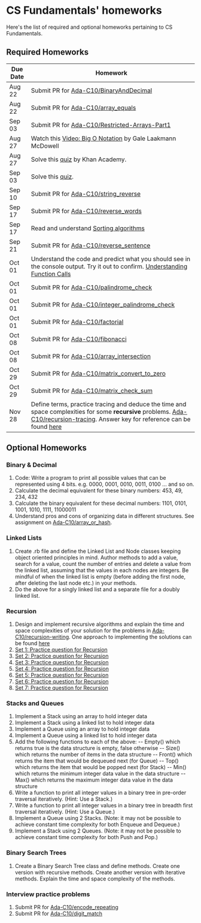 # CS Fundamentals' homeworks
Here's the list of required and optional homeworks pertaining to CS Fundamentals.

## Required Homeworks
Due Date | Homework
---------|----------------
Aug 22   | Submit PR for [Ada-C10/BinaryAndDecimal](https://github.com/Ada-C10/BinaryAndDecimal)
Aug 22   | Submit PR for [Ada-C10/array_equals](https://github.com/Ada-C10/array_equals)
Sep 03   | Submit PR for [Ada-C10/Restricted-Arrays-Part1](https://github.com/Ada-C10/Restricted-Arrays-Part1)
Aug 27   | Watch this [Video: Big O Notation](https://www.youtube.com/watch?v=v4cd1O4zkGw) by Gale Laakmann McDowell
Aug 27   | Solve this [quiz](https://www.khanacademy.org/computing/computer-science/algorithms/asymptotic-notation/e/quiz--comparing-function-growth) by Khan Academy.
Sep 03   | Solve this [quiz](https://github.com/Ada-Developers-Academy/textbook-curriculum/blob/master/04-cs-fundamentals/classroom/time%20complexity/time_complexity_quiz.md).
Sep 10   | Submit PR for [Ada-C10/string_reverse](https://github.com/Ada-C10/string_reverse)
Sep 17   | Submit PR for [Ada-C10/reverse_words](https://github.com/Ada-C10/reverse_words)
Sep 17   | Read and understand [Sorting algorithms](https://github.com/Ada-Developers-Academy/textbook-curriculum/blob/master/04-cs-fundamentals/classroom/Sorting.md)
Sep 21   | Submit PR for [Ada-C10/reverse_sentence](https://github.com/Ada-C10/reverse_sentence)
Oct 01   | Understand the code and predict what you should see in the console output. Try it out to confirm. [Understanding Function Calls](https://github.com/Ada-Developers-Academy/textbook-curriculum/blob/master/04-cs-fundamentals/classroom/Understanding%20function%20calls.md#assignments)
Oct 01   | Submit PR for [Ada-C10/palindrome_check](https://github.com/Ada-C10/palindrome_check)
Oct 01   | Submit PR for [Ada-C10/integer_palindrome_check](https://github.com/Ada-C10/integer_palindrome_check)
Oct 01   | Submit PR for [Ada-C10/factorial](https://github.com/Ada-C10/factorial)
Oct 08   | Submit PR for [Ada-C10/fibonacci](https://github.com/Ada-C10/fibonacci)
Oct 08   | Submit PR for [Ada-C10/array_intersection](https://github.com/Ada-C10/array_intersection)
Oct 29   | Submit PR for [Ada-C10/matrix_convert_to_zero](https://github.com/Ada-C10/matrix_convert_to_zero)
Oct 29   | Submit PR for [Ada-C10/matrix_check_sum](https://github.com/Ada-C10/matrix_check_sum)
Nov 28   | Define terms, practice tracing and deduce the time and space complexities for some **recursive** problems. [Ada-C10/recursion-tracing](https://github.com/Ada-C10/recursion-tracing). Answer key for reference can be found [here](https://github.com/Ada-C9/recursion-tracing/tree/solutions)

## Optional Homeworks
### Binary & Decimal
1. Code: Write a program to print all possible values that can be represented using 4 bits. e.g. 0000, 0001, 0010, 0011, 0100 ... and so on.
2. Calculate the decimal equivalent for these binary numbers: 453, 49, 234, 432
3. Calculate the binary equivalent for these decimal numbers: 1101, 0101, 1001, 1010, 1111, 11000011
4. Understand pros and cons of organizing data in different structures. See assignment on [Ada-C10/array_or_hash](https://github.com/Ada-C10/array_or_hash).

### Linked Lists
1. Create .rb file and define the Linked List and Node classes keeping object oriented principles in mind. Author methods to add a value, search for a value, count the number of entries and delete a value from the linked list, assuming that the values in each nodes are integers. Be mindful of when the linked list is empty (before adding the first node, after deleting the last node etc.) in your methods.</br>
2. Do the above for a singly linked list and a separate file for a doubly linked list.

### Recursion
1. Design and implement recursive algorithms and explain the time and space complexities of your solution for the problems in [Ada-C10/recursion-writing](https://github.com/Ada-C10/recursion-writing). One approach to implementing the solutions can be found [here](https://github.com/Ada-C9/recursion-writing/tree/solution)
2. [Set 1: Practice question for Recursion](http://www.geeksforgeeks.org/practice-questions-for-recursion/)
3. [Set 2: Practice question for Recursion](http://www.geeksforgeeks.org/practice-questions-for-recursion-set-2/)
4. [Set 3: Practice question for Recursion](http://www.geeksforgeeks.org/practice-questions-for-recursion-set-3/)
5. [Set 4: Practice question for Recursion](http://www.geeksforgeeks.org/practice-questions-for-recursion-set-4/)
6. [Set 5: Practice question for Recursion](http://www.geeksforgeeks.org/practice-questions-for-recursion-set-5/)
7. [Set 6: Practice question for Recursion](http://www.geeksforgeeks.org/practice-questions-for-recursion-set-6/)
8. [Set 7: Practice question for Recursion](http://www.geeksforgeeks.org/practice-questions-for-recursion-set-7/)

### Stacks and Queues
1. Implement a Stack using an array to hold integer data
2. Implement a Stack using a linked list to hold integer data
3. Implement a Queue using an array to hold integer data
4. Implement a Queue using a linked list to hold integer data
5. Add the following functions to each of the above:
-- Empty() which returns true is the data structure is empty, false otherwise
-- Size() which returns the number of items in the data structure
-- Front() which returns the item that would be dequeued next (for Queue) 
-- Top() which returns the item that would be popped next  (for Stack)
-- Min() which returns the minimum integer data value in the data structure
-- Max() which returns the maximum integer data value in the data structure
6. Write a function to print all integer values in a binary tree in pre-order traversal iteratively. (Hint: Use a Stack.)
7. Write a function to print all integer values in a binary tree in breadth first traversal iteratively. (Hint: Use a Queue.)
8. Implement a Queue using 2 Stacks. (Note: it may not be possible to achieve constant time complexity for both Enqueue and Dequeue.)
9. Implement a Stack using 2 Queues. (Note: it may not be possible to achieve constant time complexity for both Push and Pop.)

### Binary Search Trees
1. Create a Binary Search Tree class and define methods. Create one version with recursive methods. Create another version with iterative methods. Explain the time and space complexity of the methods.

### Interview practice problems
1. Submit PR for [Ada-C10/encode_repeating](https://github.com/Ada-C10/encode_repeating)
2. Submit PR for [Ada-C10/digit_match](https://github.com/Ada-C10/digit_match)
